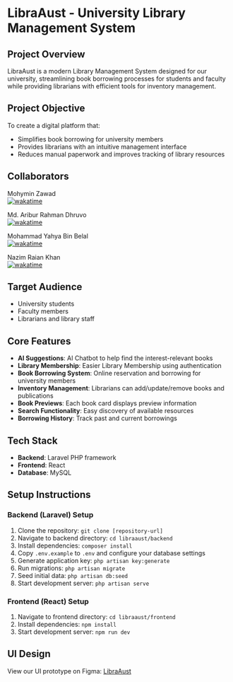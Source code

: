 # LibraAust - University Library Management System

## Project Overview

LibraAust is a modern Library Management System designed for our university, streamlining book borrowing processes for students and faculty while providing librarians with efficient tools for inventory management.

## Project Objective

To create a digital platform that:

- Simplifies book borrowing for university members
- Provides librarians with an intuitive management interface
- Reduces manual paperwork and improves tracking of library resources

## Collaborators

Mohymin Zawad </br>
[![wakatime](https://wakatime.com/badge/user/c3c34631-addf-409a-b19f-6bf0fb04b554/project/df8db335-3ade-4048-86eb-d77139f680cf.svg)](https://wakatime.com/badge/user/c3c34631-addf-409a-b19f-6bf0fb04b554/project/df8db335-3ade-4048-86eb-d77139f680cf)

Md. Aribur Rahman Dhruvo </br>
[![wakatime](https://wakatime.com/badge/user/53321020-0332-4842-9551-15adf1c7024d/project/7c1af66b-9f76-4382-9075-bfcf48505616.svg)](https://wakatime.com/badge/user/53321020-0332-4842-9551-15adf1c7024d/project/7c1af66b-9f76-4382-9075-bfcf48505616)

Mohammad Yahya Bin Belal</br>
[![wakatime](https://wakatime.com/badge/user/91444d8d-8ee5-4246-a579-3cdb56fed006/project/39f2c80e-5729-4273-be68-33e7a5407d65.svg)](https://wakatime.com/badge/user/91444d8d-8ee5-4246-a579-3cdb56fed006/project/39f2c80e-5729-4273-be68-33e7a5407d65)

Nazim Raian Khan</br>
[![wakatime](https://wakatime.com/badge/user/05c510cd-06a7-4f8e-9e91-7e8a6f5cbee9/project/fd4998b5-85f5-4504-ba27-6c1cf2da9ece.svg)](https://wakatime.com/badge/user/05c510cd-06a7-4f8e-9e91-7e8a6f5cbee9/project/fd4998b5-85f5-4504-ba27-6c1cf2da9ece)

## Target Audience

- University students
- Faculty members
- Librarians and library staff

## Core Features

- **AI Suggestions**: AI Chatbot to help find the interest-relevant books
- **Library Membership**: Easier Library Membership using authentication
- **Book Borrowing System**: Online reservation and borrowing for university members
- **Inventory Management**: Librarians can add/update/remove books and publications
- **Book Previews**: Each book card displays preview information
- **Search Functionality**: Easy discovery of available resources
- **Borrowing History**: Track past and current borrowings

## Tech Stack

- **Backend**: Laravel PHP framework
- **Frontend**: React
- **Database**: MySQL

## Setup Instructions

### Backend (Laravel) Setup

1. Clone the repository: `git clone [repository-url]`
2. Navigate to backend directory: `cd libraaust/backend`
3. Install dependencies: `composer install`
4. Copy `.env.example` to `.env` and configure your database settings
5. Generate application key: `php artisan key:generate`
6. Run migrations: `php artisan migrate`
7. Seed initial data: `php artisan db:seed`
8. Start development server: `php artisan serve`

### Frontend (React) Setup

1. Navigate to frontend directory: `cd libraaust/frontend`
2. Install dependencies: `npm install`
3. Start development server: `npm run dev`

## UI Design

View our UI prototype on Figma: [LibraAust](https://www.figma.com/make/YtpOSa3FB7CS3hPW0d7SlH/LibraAust?fullscreen=1)
